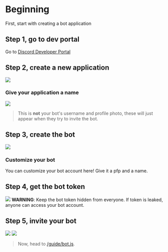 # Beginning
First, start with creating a bot application

## Step 1, go to dev portal
Go to [Discord Developer Portal](https://discord.com/developers/applications)

## Step 2, create a new application
![](https://www.freecodecamp.org/news/content/images/2020/11/image-117.png)
### Give your application a name
![](https://www.freecodecamp.org/news/content/images/2020/11/image-118.png)
> This is **not** your bot's username and profile photo, these will just appear when they try to invite the bot.

## Step 3, create the bot
![](https://www.freecodecamp.org/news/content/images/size/w1000/2020/11/image-119.png)
### Customize your bot
You can customize your bot account here! Give it a pfp and a name.

## Step 4, get the bot token
![](https://www.freecodecamp.org/news/content/images/size/w1000/2020/11/image-122.png)
**WARNING**: Keep the bot token hidden from everyone. If token is leaked, anyone can access your bot account.

## Step 5, invite your bot
![](https://www.freecodecamp.org/news/content/images/size/w1600/2020/11/image-123.png)
![](https://www.freecodecamp.org/news/content/images/size/w1600/2020/11/image-124.png)

> Now, head to [/guide/bot.js](https://github.com/Darkgoatie/Darkgoatie-s-guide-to-discord.js/blob/main/guide/bot.md).
